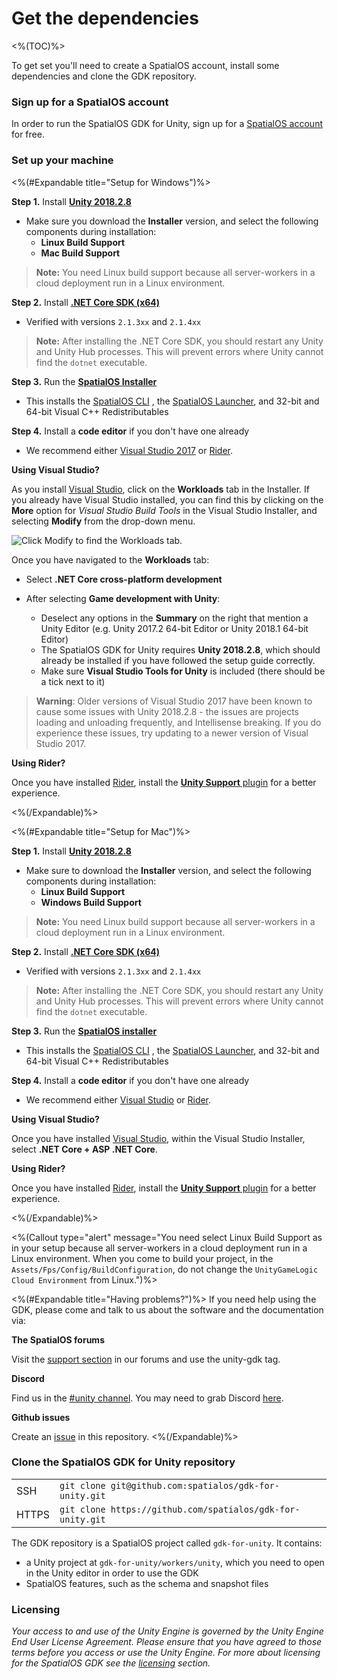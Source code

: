 # Get the dependencies

<%(TOC)%>

To get set you'll need to create a SpatialOS account, install some dependencies and clone the GDK repository.

### Sign up for a SpatialOS account

In order to run the SpatialOS GDK for Unity, sign up for a [SpatialOS account](https://improbable.io/get-spatialos) for free.

### Set up your machine

<%(#Expandable title="Setup for Windows")%>

**Step 1.** Install [**Unity 2018.2.8**](https://unity3d.com/get-unity/download/archive)

- Make sure you download the **Installer** version, and select the following components during installation:
    - **Linux Build Support**
    - **Mac Build Support**

> **Note:** You need Linux build support because all server-workers in a cloud deployment run in a Linux environment. 

**Step 2.** Install [**.NET Core SDK (x64)**](https://www.microsoft.com/net/download/dotnet-core/2.1)

- Verified with versions `2.1.3xx` and `2.1.4xx`

> **Note:** After installing the .NET Core SDK, you should restart any Unity and Unity Hub processes. This will prevent errors where Unity cannot find the `dotnet` executable.

**Step 3.** Run the **<a href="https://console.improbable.io/installer/download/stable/latest/win" data-track-link="SpatialOS Installer Downloaded|product=Docs|platform=Win|label=Win" target="_blank">SpatialOS Installer</a>**

- This installs the [SpatialOS CLI]({{urlRoot}}/content/glossary#spatial-command-line-tool-cli) , the [SpatialOS Launcher]({{urlRoot}}/content/glossary#launcher), and 32-bit and 64-bit Visual C++ Redistributables

**Step 4.** Install a **code editor** if you don't have one already

- We recommend either [Visual Studio 2017](https://www.visualstudio.com/downloads/) or [Rider](https://www.jetbrains.com/rider/).

**Using Visual Studio?**

As you install [Visual Studio](https://www.visualstudio.com/downloads/), click on the **Workloads** tab in the Installer. If you already have Visual Studio installed, you can find this by clicking on the **More** option for *Visual Studio Build Tools* in the Visual Studio Installer, and selecting **Modify** from the drop-down menu.

![Click Modify to find the Workloads tab.]({{assetRoot}}assets/setup/windows/visualstudioworkloads.png)

Once you have navigated to the **Workloads** tab:

* Select **.NET Core cross-platform development**

* After selecting **Game development with Unity**:
	- Deselect any options in the **Summary** on the right that mention a Unity Editor (e.g. Unity 2017.2 64-bit Editor or Unity 2018.1 64-bit Editor)
    - The SpatialOS GDK for Unity requires **Unity 2018.2.8**, which should already be installed if you have followed the setup guide correctly.
	- Make sure **Visual Studio Tools for Unity** is included (there should be a tick next to it)

> **Warning**: Older versions of Visual Studio 2017 have been known to cause some issues with Unity 2018.2.8 - the issues are projects loading and unloading frequently, and Intellisense breaking. If you do experience these issues, try updating to a newer version of Visual Studio 2017.

**Using Rider?**

Once you have installed [Rider](https://www.jetbrains.com/rider/), install the [**Unity Support** plugin](https://github.com/JetBrains/resharper-unity) for a better experience.

<%(/Expandable)%>

<%(#Expandable title="Setup for Mac")%>

**Step 1.** Install [**Unity 2018.2.8**](https://unity3d.com/get-unity/download/archive)

- Make sure to download the **Installer** version, and select the following components during installation:
    - **Linux Build Support**
    - **Windows Build Support**

> **Note:** You need Linux build support because all server-workers in a cloud deployment run in a Linux environment. 

**Step 2.** Install [**.NET Core SDK (x64)**](https://www.microsoft.com/net/download/dotnet-core/2.1)

- Verified with versions `2.1.3xx` and `2.1.4xx`

> **Note:** After installing the .NET Core SDK, you should restart any Unity and Unity Hub processes. This will prevent errors where Unity cannot find the `dotnet` executable.

**Step 3.** Run the **<a href="https://console.improbable.io/installer/download/stable/latest/mac" data-track-link="SpatialOS Installer Downloaded|product=Docs|platform=Mac|label=Mac" target="_blank">SpatialOS installer</a>**

- This installs the [SpatialOS CLI]({{urlRoot}}/content/glossary#spatial-command-line-tool-cli) , the [SpatialOS Launcher]({{urlRoot}}/content/glossary#launcher), and 32-bit and 64-bit Visual C++ Redistributables

**Step 4.** Install a **code editor** if you don't have one already

- We recommend either [Visual Studio](https://www.visualstudio.com/downloads/) or [Rider](https://www.jetbrains.com/rider/).

**Using Visual Studio?**

Once you have installed [Visual Studio](https://www.visualstudio.com/downloads/), within the Visual Studio Installer, select **.NET Core + ASP .NET Core**.

**Using Rider?**

Once you have installed [Rider](https://www.jetbrains.com/rider/), install the [**Unity Support** plugin](https://github.com/JetBrains/resharper-unity) for a better experience.

<%(/Expandable)%>

<%(Callout type="alert" message="You need select Linux Build Support as in your setup because all server-workers in a cloud deployment run in a Linux environment. When you come to build your project, in the `Assets/Fps/Config/BuildConfiguration`, do not change the `UnityGameLogic Cloud Environment` from Linux.")%>

<%(#Expandable title="Having problems?")%>
If you need help using the GDK, please come and talk to us about the software and the documentation via:

**The SpatialOS forums**

Visit the [support section](https://forums.improbable.io/new-topic?category=Support&tags=unity-gdk) in our forums and use the unity-gdk tag.

**Discord**

Find us in the [#unity channel](https://discord.gg/SCZTCYm). You may need to grab Discord [here](https://discordapp.com/).

**Github issues**

Create an [issue](https://github.com/spatialos/gdk-for-unity/issues) in this repository.
<%(/Expandable)%>

### Clone the SpatialOS GDK for Unity repository

|     |     |
| --- | --- |
| SSH | `git clone git@github.com:spatialos/gdk-for-unity.git` |
| HTTPS | `git clone https://github.com/spatialos/gdk-for-unity.git` |

The GDK repository is a SpatialOS project called `gdk-for-unity`. It contains:

  * a Unity project at `gdk-for-unity/workers/unity`, which you need to open in the Unity editor in order to use the GDK
  * SpatialOS features, such as the schema and snapshot files

### Licensing

*Your access to and use of the Unity Engine is governed by the Unity Engine End User License Agreement. Please ensure that you have agreed to those terms before you access or use the Unity Engine. For more about licensing for the SpatialOS GDK see the [licensing]({{urlRoot}}/license) section.*
